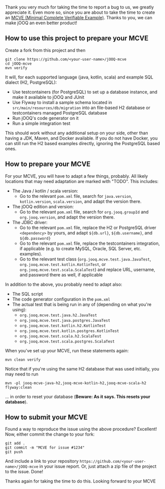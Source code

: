 Thank you very much for taking the time to report a bug to us, we greatly
appreciate it. Even more so, since you are about to take the time to create an
[MCVE (Minimal Complete Verifiable Example)](https://stackoverflow.com/help/minimal-reproducible-example). Thanks to you, we can make jOOQ an
even better product!

## How to use this project to prepare your MCVE

Create a fork from this project and then

```
git clone https://github.com/<your-user-name>/jOOQ-mcve
cd jOOQ-mcve
mvn verify
```

It will, for each supported language (java, kotlin, scala) and example SQL dialect (H2, PostgreSQL):

- Use testcontainers (for PostgreSQL) to set up a database instance, and make it available to jOOQ and JUnit
- Use Flyway to install a sample schema located in `src/main/resources/db/migration` into an file-based H2 database or testcontainers managed PostgreSQL database
- Run jOOQ's code generator on it
- Run a simple integration test

This should work without any additional setup on your side, other than having a JDK, Maven, and Docker available. If you do not have Docker, you can still run the H2 based examples directly, ignoring the PostgreSQL based ones.

## How to prepare your MCVE

For your MCVE, you will have to adapt a few things, probably. All likely locations that may need adaptation are marked with "TODO". This includes:

- The Java / kotlin / scala version: 
  - Go to the relevant `pom.xml` file, search for `java.version`, `kotlin.version`, `scala.version`, and adapt the version there.
- The jOOQ edition and version: 
  - Go to the relevant `pom.xml` file, search for `org.jooq.groupId` and `org.jooq.version`, and adapt the version there.
- The JDBC driver: 
  - Go to the relevant `pom.xml` file, replace the H2 or PostgreSQL driver `<dependency>` by yours, and adapt `${db.url}`, `${db.username}`, and `${db.password}`
  - Go to the relevant `pom.xml` file, replace the testcontainers integration, if applicable (e.g. to create MySQL, Oracle, SQL Server, etc. examples).
  - Go to the relevant test class (`org.jooq.mcve.test.java.JavaTest`, `org.jooq.mcve.test.kotlin.KotlinTest`, or `org.jooq.mcve.test.scala.ScalaTest`) and replace URL, username, and password there as well, if applicable
  
In addition to the above, you probably need to adapt also:

- The SQL script
- The code generator configuration in the `pom.xml`
- The actual test that is being run in any of (depending on what you're using):
  - `org.jooq.mcve.test.java.h2.JavaTest`
  - `org.jooq.mcve.test.java.postgres.JavaTest`
  - `org.jooq.mcve.test.kotlin.h2.KotlinTest`
  - `org.jooq.mcve.test.kotlin.postgres.KotlinTest`
  - `org.jooq.mcve.test.scala.h2.ScalaTest`
  - `org.jooq.mcve.test.scala.postgres.ScalaTest`

When you've set up your MCVE, run these statements again:

```
mvn clean verify
```

Notice that if you're using the same H2 database that was used initially, you may need to run

```
mvn -pl jooq-mcve-java-h2,jooq-mcve-kotlin-h2,jooq-mcve-scala-h2 flyway:clean
```

... in order to reset your database (**Beware: As it says. This resets your database**).

## How to submit your MCVE

Found a way to reproduce the issue using the above procedure? Excellent! Now, either commit the change to your fork:

```
git add .
git commit -m "MCVE for issue #1234"
git push
```

And include a link to your repository `https://github.com/<your-user-name>/jOOQ-mcve` in your issue report. Or, just attach a zip file of the project to the issue. Done!

Thanks again for taking the time to do this. Looking forward to your MCVE

